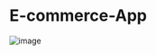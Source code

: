 # E-commerce-App
![image](https://github.com/Umer-014/E-commerce-App/assets/150695798/107ce815-7d54-44fc-8bff-5af5f9e21f67)
